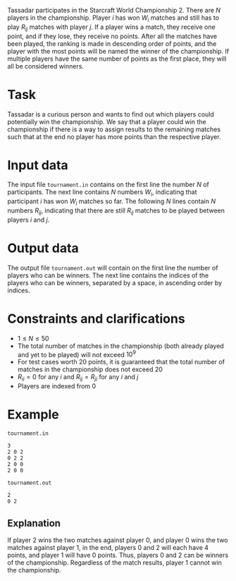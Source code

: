 Tassadar participates in the Starcraft World Championship $2$. There are $N$ players in the championship. Player $i$ has won $W_i$ matches and still has to play $R_{ij}$ matches with player $j$. If a player wins a match, they receive one point, and if they lose, they receive no points.
After all the matches have been played, the ranking is made in descending order of points, and the player with the most points will be named the winner of the championship. If multiple players have the same number of points as the first place, they will all be considered winners.

# Task

Tassadar is a curious person and wants to find out which players could potentially win the championship. We say that a player could win the championship if there is a way to assign results to the remaining matches such that at the end no player has more points than the respective player.

# Input data

The input file `tournament.in` contains on the first line the number $N$ of participants. The next line contains $N$ numbers $W_i$, indicating that participant $i$ has won $W_i$ matches so far. The following $N$ lines contain $N$ numbers $R_{ij}$, indicating that there are still $R_{ij}$ matches to be played between players $i$ and $j$.

# Output data

The output file `tournament.out` will contain on the first line the number of players who can be winners. The next line contains the indices of the players who can be winners, separated by a space, in ascending order by indices.

# Constraints and clarifications

* $1 \leq N \leq 50$
* The total number of matches in the championship (both already played and yet to be played) will not exceed $10^9$
* For test cases worth $20$ points, it is guaranteed that the total number of matches in the championship does not exceed $20$
* $R_{ii} = 0$ for any $i$ and $R_{ij} = R_{ji}$ for any $i$ and $j$
* Players are indexed from $0$

# Example

`tournament.in`
```
3
2 0 2
0 2 2
2 0 0
2 0 0
```

`tournament.out`
```
2
0 2
```

## Explanation

If player $2$ wins the two matches against player $0$, and player $0$ wins the two matches against player $1$, in the end, players $0$ and $2$ will each have $4$ points, and player $1$ will have $0$ points. Thus, players $0$ and $2$ can be winners of the championship. Regardless of the match results, player $1$ cannot win the championship.